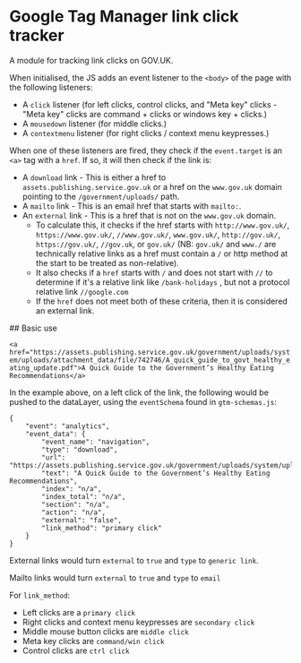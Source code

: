 # Google Tag Manager link click tracker

A module for tracking link clicks on GOV.UK.

When initialised, the JS adds an event listener to the `<body>` of the page with the following listeners:

- A `click` listener (for left clicks, control clicks, and "Meta key" clicks - "Meta key" clicks are command + clicks or windows key + clicks.)
- A `mousedown` listener (for middle clicks.)
- A `contextmenu` listener (for right clicks / context menu keypresses.)

When one of these listeners are fired, they check if the `event.target` is an `<a>` tag with a `href`. If so, it will then check if the link is:

- A `download` link - This is either a href to `assets.publishing.service.gov.uk` or a href on the `www.gov.uk` domain pointing to the `/government/uploads/` path.
- A `mailto` link - This is an email href that starts with `mailto:`.
- An `external` link - This is a href that is not on the `www.gov.uk` domain. 
    - To calculate this, it checks if the href starts with `http://www.gov.uk/`, `https://www.gov.uk/`, `//www.gov.uk/`, `www.gov.uk/`, `http://gov.uk/`, `https://gov.uk/`, `//gov.uk`, or `gov.uk/` (NB: `gov.uk/` and `www./` are technically relative links as a href must contain a `/` or http method at the start to be treated as non-relative).
    - It also checks if a `href` starts with `/` and does not start with `//` to determine if it's a relative link like `/bank-holidays` , but not a protocol relative link `//google.com`
    - If the `href` does not meet both of these criteria, then it is considered an external link.

## Basic use

`<a href="https://assets.publishing.service.gov.uk/government/uploads/system/uploads/attachment_data/file/742746/A_quick_guide_to_govt_healthy_eating_update.pdf">A Quick Guide to the Government’s Healthy Eating Recommendations</a>`

In the example above, on a left click of the link, the following would be pushed to the dataLayer, using the `eventSchema` found in `gtm-schemas.js`:

```
{
    "event": "analytics",
    "event_data": {
        "event_name": "navigation",
        "type": "download",
        "url": "https://assets.publishing.service.gov.uk/government/uploads/system/uploads/attachment_data/file/742746/A_quick_guide_to_govt_healthy_eating_update.pdf",
        "text": "A Quick Guide to the Government’s Healthy Eating Recommendations",
        "index": "n/a",
        "index_total": "n/a",
        "section": "n/a",
        "action": "n/a",
        "external": "false",
        "link_method": "primary click"
    }
}
```

External links would turn `external` to `true` and `type` to `generic link`.

Mailto links would turn `external` to `true` and `type` to `email`

For `link_method`:

- Left clicks are a `primary click`
- Right clicks and context menu keypresses are `secondary click`
- Middle mouse button clicks are `middle click`
- Meta key clicks are `command/win click`
- Control clicks are `ctrl click`
